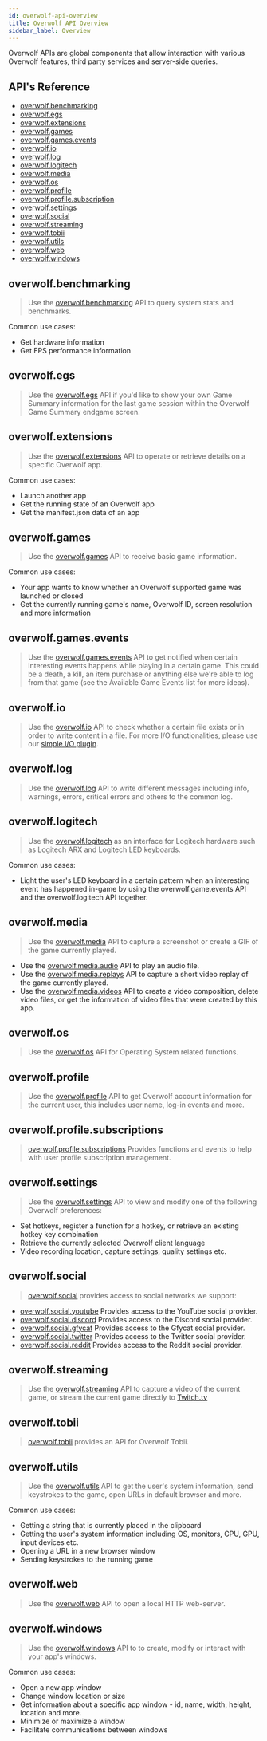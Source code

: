 ```yaml
---
id: overwolf-api-overview
title: Overwolf API Overview
sidebar_label: Overview
---
```


Overwolf APIs are global components that allow interaction with various Overwolf features, third party services and server-side queries.

## API's Reference

* [overwolf.benchmarking](#overwolfbenchmarking)
* [overwolf.egs](#overwolfegs)
* [overwolf.extensions](#overwolfextensions)
* [overwolf.games](#overwolfgames)
* [overwolf.games.events](#overwolfgamesevents)
* [overwolf.io](#overwolfio)
* [overwolf.log](#overwolflog)
* [overwolf.logitech](#overwolflogitech)
* [overwolf.media](#overwolfmedia)
* [overwolf.os](#overwolfos)
* [overwolf.profile](#overwolfprofile)
* [overwolf.profile.subscription](#overwolfprofilesubscription)
* [overwolf.settings](#overwolfsettings)
* [overwolf.social](#overwolfsocial)
* [overwolf.streaming](#overwolfstreaming)
* [overwolf.tobii](#overwolftobii)
* [overwolf.utils](#overwolfutils)
* [overwolf.web](#overwolfweb)
* [overwolf.windows](#overwolfwindows)

## overwolf.benchmarking

> Use the [overwolf.benchmarking](api/overwolf-benchmarking.md) API to query system stats and benchmarks.

Common use cases:

* Get hardware information
* Get FPS performance information

## overwolf.egs

> Use the [overwolf.egs](api/overwolf-egs.md) API if you'd like to show your own Game Summary information for the last game session within the Overwolf Game Summary endgame screen.

## overwolf.extensions

> Use the [overwolf.extensions](api/overwolf-extensions.md) API to operate or retrieve details on a specific Overwolf app.

Common use cases:

* Launch another app
* Get the running state of an Overwolf app
* Get the manifest.json data of an app

## overwolf.games

> Use the [overwolf.games](api/overwolf-games.md) API to receive basic game information.

Common use cases:

* Your app wants to know whether an Overwolf supported game was launched or closed
* Get the currently running game's name, Overwolf ID, screen resolution and more information

## overwolf.games.events

> Use the [overwolf.games.events](api/overwolf-games-events.md) API to get notified when certain interesting events happens while playing in a certain game. This could be a death, a kill, an item purchase or anything else we're able to log from that game (see the Available Game Events list for more ideas).

## overwolf.io

> Use the [overwolf.io](api/overwolf-io.md) API to check whether a certain file exists or in order to write content in a file. For more I/O functionalities, please use our [simple I/O plugin](../topics/simple-io-plugin).

## overwolf.log

> Use the [overwolf.log](api/overwolf-log.md) API to write different messages including info, warnings, errors, critical errors and others to the common log.

## overwolf.logitech

> Use the [overwolf.logitech](api/overwolf-logitech.md) as an interface for Logitech hardware such as Logitech ARX and Logitech LED keyboards.

Common use cases:

* Light the user's LED keyboard in a certain pattern when an interesting event has happened in-game by using the overwolf.game.events API and the overwolf.logitech API together.

## overwolf.media

> Use the [overwolf.media](api/overwolf-media.md) API to capture a screenshot or create a GIF of the game currently played.

* Use the [overwolf.media.audio](api/overwolf-media-audio.md) API to play an audio file.
* Use the [overwolf.media.replays](api/overwolf-media-replays.md) API to capture a short video replay of the game currently played.
* Use the [overwolf.media.videos](api/overwolf-media-videos.md) API to create a video composition, delete video files, or get the information of video files that were created by this app.

## overwolf.os

> Use the [overwolf.os](api/overwolf-os.md) API for Operating System related functions.


## overwolf.profile

> Use the [overwolf.profile](api/overwolf-profile.md) API to get Overwolf account information for the current user, this includes user name, log-in events and more.

## overwolf.profile.subscriptions

> [overwolf.profile.subscriptions](api/overwolf-profile.subscriptions.md) Provides functions and events to help with user profile subscription management.


## overwolf.settings

> Use the [overwolf.settings](api/overwolf-settings.md) API to view and modify one of the following Overwolf preferences:

* Set hotkeys, register a function for a hotkey, or retrieve an existing hotkey key combination
* Retrieve the currently selected Overwolf client language
* Video recording location, capture settings, quality settings etc.

## overwolf.social

> [overwolf.social](api/overwolf-social.md) provides access to social networks we support:

* [overwolf.social.youtube](api/overwolf-social-youtube.md) Provides access to the YouTube social provider.
* [overwolf.social.discord](api/overwolf-social-discord.md) Provides access to the Discord social provider.
* [overwolf.social.gfycat](api/overwolf-social-gfycat.md) Provides access to the Gfycat social provider.
* [overwolf.social.twitter](api/overwolf-social-twitter.md) Provides access to the Twitter social provider.
* [overwolf.social.reddit](api/overwolf-social-reddit.md) Provides access to the Reddit social provider.

## overwolf.streaming

> Use the [overwolf.streaming](api/overwolf-streaming.md) API to capture a video of the current game, or stream the current game directly to [Twitch.tv](https://www.twitch.tv/)

## overwolf.tobii

> [overwolf.tobii](api/overwolf-tobii.md) provides an API for Overwolf Tobii.

## overwolf.utils

> Use the [overwolf.utils](api/overwolf-utils.md) API to get the user's system information, send keystrokes to the game, open URLs in default browser and more.

Common use cases:

* Getting a string that is currently placed in the clipboard
* Getting the user's system information including OS, monitors, CPU, GPU, input devices etc.
* Opening a URL in a new browser window
* Sending keystrokes to the running game


## overwolf.web

> Use the [overwolf.web](api/overwolf-web.md) API to open a local HTTP web-server.

## overwolf.windows

> Use the [overwolf.windows](api/overwolf-windows.md) API to to create, modify or interact with your app's windows.

Common use cases:

* Open a new app window
* Change window location or size
* Get information about a specific app window - id, name, width, height, location and more.
* Minimize or maximize a window
* Facilitate communications between windows
